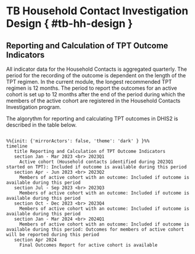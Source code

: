 # TB Household Contact Investigation Design { #tb-hh-design }


## Reporting and Calculation of TPT Outcome Indicators

All indicator data for the Household Contacts is aggregated quarterly. The period for the recording of the outcome is dependent on the length of the TPT regimen. In the current module, the longest recommended TPT regimen is 12 months. The period to report the outcomes for an active cohort is set up to 12 months after the end of the period during which the members of the active cohort are registered in the Household Contacts Investigation program. 

The algorythm for reporting and calculating TPT outcomes in DHIS2 is described in the table below. 

 ```mermaid

%%{init: {'mirrorActors': false, 'theme': 'dark' } }%%
timeline
    title Reporting and Calculation of TPT Outcome Indicators
    section Jan - Mar 2023 <br> 2023Q1
      Active cohort (Household contacts identified during 2023Q1 started on TPT): Included if outcome is available during this period
    section Apr - Jun 2023 <br> 2023Q2
      Members of active cohort with an outcome: Included if outcome is available during this period
    section Jul - Sep 2023 <br> 2023Q3
      Members of active cohort with an outcome: Included if outcome is available during this period
    section Oct - Dec 2023 <br> 2023Q4
      Members of active cohort with an outcome: Included if outcome is available during this period
    section Jan - Mar 2024 <br> 2024Q1
      Members of active cohort with an outcome: Included if outcome is available during this period: Outcomes for members of active cohort will be reported during this period
    section Apr 2024
      Final Outcomes Report for active cohort is available

```
